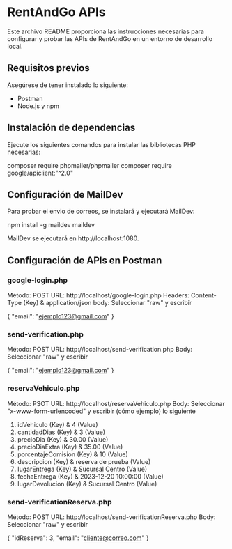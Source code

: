 # RentAndGo APIs

Este archivo README proporciona las instrucciones necesarias para configurar y probar las APIs de RentAndGo en un entorno de desarrollo local.

## Requisitos previos

Asegúrese de tener instalado lo siguiente:

- Postman 
- Node.js y npm 

## Instalación de dependencias

Ejecute los siguientes comandos para instalar las bibliotecas PHP necesarias:

composer require phpmailer/phpmailer
composer require google/apiclient:"^2.0"

## Configuración de MailDev

Para probar el envio de correos, se instalará y ejecutará MailDev:

npm install -g maildev
maildev

MailDev se ejecutará en http://localhost:1080.

## Configuración de APIs en Postman

### google-login.php

Método: POST
URL: http://localhost/google-login.php
Headers: Content-Type (Key) & application/json
body: Seleccionar "raw" y escribir

{
    "email": "ejemplo123@gmail.com"
}

### send-verification.php

Método: POST
URL: http://localhost/send-verification.php
Body: Seleccionar "raw" y escribir

{
    "email": "ejemplo123@gmail.com"
}

### reservaVehiculo.php

Método: PSOT
URL: http://localhost/reservaVehiculo.php
Body: Seleccionar "x-www-form-urlencoded" y escribir (cómo ejemplo) lo siguiente

1. idVehiculo (Key) & 4 (Value)
2. cantidadDias (Key) & 3 (Value)
3. precioDia (Key) & 30.00 (Value)
4. precioDiaExtra (Key) & 35.00 (Value)
5. porcentajeComision (Key) & 10 (Value)
6. descripcion (Key) & reserva de prueba (Value)
7. lugarEntrega (Key) & Sucursal Centro (Value)
8. fechaEntrega (Key) & 2023-12-20 10:00:00 (Value)
9. lugarDevolucion (Key) & Sucursal Centro (Value)

### send-verificationReserva.php

Método: POST
URL: http://localhost/send-verificationReserva.php
Body: Seleccionar "raw" y escribir

{
    "idReserva": 3,
    "email": "cliente@correo.com"
}